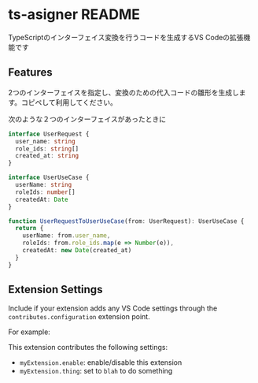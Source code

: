 # ts-asigner README

TypeScriptのインターフェイス変換を行うコードを生成するVS Codeの拡張機能です

## Features

2つのインターフェイスを指定し、変換のための代入コードの雛形を生成します。コピペして利用してください。


次のような２つのインターフェイスがあったときに
```typescript
interface UserRequest {
  user_name: string
  role_ids: string[]
  created_at: string
}

interface UserUseCase {
  userName: string
  roleIds: number[]
  createdAt: Date 
}
```

```typescript
function UserRequestToUserUseCase(from: UserRequest): UserUseCase {
  return {
    userName: from.user_name,
    roleIds: from.role_ids.map(e => Number(e)),
    createdAt: new Date(created_at)
  }
}
```


## Extension Settings

Include if your extension adds any VS Code settings through the `contributes.configuration` extension point.

For example:

This extension contributes the following settings:

* `myExtension.enable`: enable/disable this extension
* `myExtension.thing`: set to `blah` to do something


